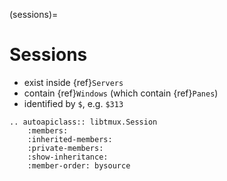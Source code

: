 (sessions)=

# Sessions

- exist inside {ref}`Servers`
- contain {ref}`Windows` (which contain {ref}`Panes`)
- identified by `$`, e.g. `$313`

```{eval-rst}
.. autoapiclass:: libtmux.Session
    :members:
    :inherited-members:
    :private-members:
    :show-inheritance:
    :member-order: bysource
```
